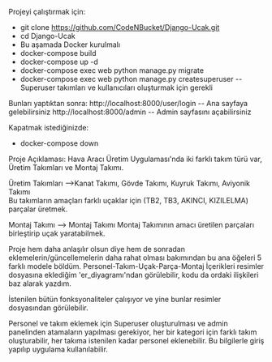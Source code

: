 Projeyi çalıştırmak için:
- git clone https://github.com/CodeNBucket/Django-Ucak.git
- cd Django-Ucak 
- Bu aşamada Docker kurulmalı
- docker-compose build
- docker-compose up -d
- docker-compose exec web python manage.py migrate
- docker-compose exec web python manage.py createsuperuser    -- Superuser takımları ve kullanıcıları oluşturmak için gerekli

Bunları yaptıktan sonra:
http://localhost:8000/user/login  -- Ana sayfaya gelebilirsiniz
http://localhost:8000/admin  -- Admin sayfasını açabilirsiniz

Kapatmak istediğinizde:
- docker-compose down
  

Proje Açıklaması:
Hava Aracı Üretim Uygulaması'nda iki farklı takım türü var, Üretim Takımları ve Montaj Takımı.

Üretim Takımları -->Kanat Takımı, Gövde Takımı, Kuyruk Takımı, Aviyonik Takımı   
Bu takımların amaçları farklı uçaklar için (TB2, TB3, AKINCI, KIZILELMA) parçalar üretmek.

Montaj Takımı --> Montaj Takımı
Montaj Takımının amacı üretilen parçaları birleştirip uçak yaratabilmek.

Proje hem daha anlaşılır olsun diye hem de sonradan eklemelerin/güncellemelerin daha rahat olması bakımından bu ana öğeleri 5 farklı modele böldüm.
Personel-Takım-Uçak-Parça-Montaj
İçerikleri resimler dosyasına eklediğim 'er_diyagramı'ndan görülebilir, kodu da ordaki ilişkileri baz alarak yazdım.

İstenilen bütün fonksyonaliteler çalışıyor ve yine bunlar resimler dosyasından görülebilir.

Personel ve takım eklemek için Superuser oluşturulması ve admin panelinden atamaların yapılması gerekiyor, her bir kategori için farklı takım oluşturabilir, her takıma istenilen kadar personel eklenebilir.
Bu bilgilerle giriş yapılıp uygulama kullanılabilir.
